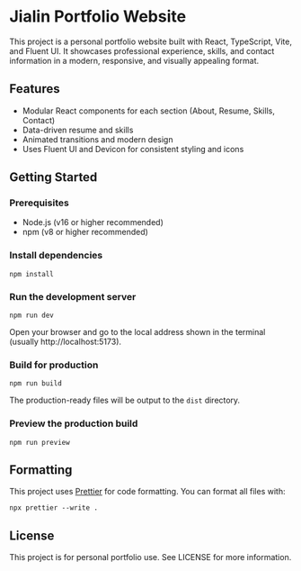 # Jialin Portfolio Website

This project is a personal portfolio website built with React, TypeScript, Vite, and Fluent UI. It showcases professional experience, skills, and contact information in a modern, responsive, and visually appealing format.

## Features

- Modular React components for each section (About, Resume, Skills, Contact)
- Data-driven resume and skills
- Animated transitions and modern design
- Uses Fluent UI and Devicon for consistent styling and icons

## Getting Started

### Prerequisites

- Node.js (v16 or higher recommended)
- npm (v8 or higher recommended)

### Install dependencies

```
npm install
```

### Run the development server

```
npm run dev
```

Open your browser and go to the local address shown in the terminal (usually http://localhost:5173).

### Build for production

```
npm run build
```

The production-ready files will be output to the `dist` directory.

### Preview the production build

```
npm run preview
```

## Formatting

This project uses [Prettier](https://prettier.io/) for code formatting. You can format all files with:

```
npx prettier --write .
```

## License

This project is for personal portfolio use. See LICENSE for more information.